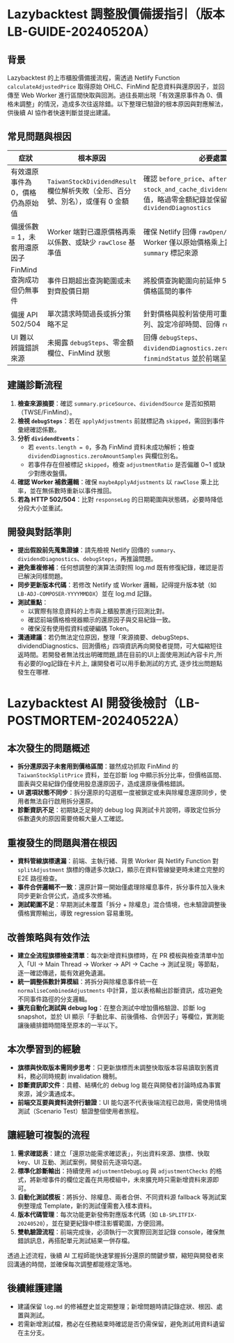# Lazybacktest 調整股價備援指引（版本 LB-GUIDE-20240520A）

## 背景
Lazybacktest 的上市櫃股價備援流程，需透過 Netlify Function `calculateAdjustedPrice` 取得原始 OHLC、FinMind 配息資料與還原因子，並回傳至 Web Worker 進行區間快取與回測。過往長期出現「有效還原事件為 0、價格未調整」的情況，造成多次往返除錯。以下整理已驗證的根本原因與對應解法，供後續 AI 協作者快速判斷並提出建議。

## 常見問題與根因
| 症狀 | 根本原因 | 必要處置 |
| --- | --- | --- |
| 有效還原事件為 0，價格仍為原始值 | `TaiwanStockDividendResult` 欄位解析失敗（全形、百分號、別名），或僅有 0 金額 | 確認 `before_price`、`after_price`、`stock_and_cache_dividend` 皆成功轉為數值，略過零金額紀錄並保留快照於 `dividendDiagnostics` |
| 備援係數 = 1，未套用還原因子 | Worker 端對已還原價格再乘以係數、或缺少 `rawClose` 基準值 | 確保 Netlify 回傳 `rawOpen/rawClose`，Worker 僅以原始價格乘上調整係數，並在 `summary` 標記來源 |
| FinMind 查詢成功但仍無事件 | 事件日期超出查詢範圍或未對齊股價日期 | 將股價查詢範圍向前延伸 540 天並濾除不在價格區間的事件 |
| 備援 API 502/504 | 單次請求時間過長或拆分策略不足 | 針對價格與股利皆使用可重試的日期分段佇列、設定冷卻時間、回傳 `responseLog` |
| UI 難以辨識錯誤來源 | 未揭露 `debugSteps`、零金額欄位、FinMind 狀態 | 回傳 `debugSteps`、`dividendDiagnostics.zeroAmountSamples`、`finmindStatus` 並於前端呈現 |

## 建議診斷流程
1. **檢查來源摘要**：確認 `summary.priceSource`、`dividendSource` 是否如預期（TWSE/FinMind）。
2. **檢視 `debugSteps`**：若在 `applyAdjustments` 前就標記為 `skipped`，需回到事件彙總確認係數。
3. **分析 `dividendEvents`**：
   - 若 `events.length = 0`，多為 FinMind 資料未成功解析；檢查 `dividendDiagnostics.zeroAmountSamples` 與欄位別名。
   - 若事件存在但被標記 `skipped`，檢查 `adjustmentRatio` 是否偏離 0~1 或缺少對應收盤價。
4. **確認 Worker 補救邏輯**：確保 `maybeApplyAdjustments` 以 `rawClose` 乘上比率，並在無係數時重新以事件推回。
5. **若為 HTTP 502/504**：比對 `responseLog` 的日期範圍與狀態碼，必要時降低分段大小並重試。

## 開發與對話準則
- **提出假設前先蒐集證據**：請先檢視 Netlify 回傳的 `summary`、`dividendDiagnostics`、`debugSteps`，再推論問題。
- **避免重複修補**：任何想調整的演算法須對照 log.md 既有修復紀錄，確認是否已解決同樣問題。
- **同步更新版本代碼**：若修改 Netlify 或 Worker 邏輯，記得提升版本號（如 `LB-ADJ-COMPOSER-YYYYMMDDX`）並在 log.md 記錄。
- **測試重點**：
  - 以實際有除息資料的上市與上櫃股票進行回測比對。
  - 確認前端價格檢視器顯示的還原因子與交易紀錄一致。
  - 確保沒有使用假資料或硬編碼 Token。
- **溝通建議**：若仍無法定位原因，整理「來源摘要、debugSteps、dividendDiagnostics、回測價格」四項資訊再向開發者提問，可大幅縮短往返時間。若開發者無法找出明確問題,請在目前的UI上面使用測試內容卡片,所有必要的log記錄在卡片上, 讓開發者可以用手動測試的方式, 逐步找出問題點發生在哪裡. 

# Lazybacktest AI 開發後檢討（LB-POSTMORTEM-20240522A）

## 本次發生的問題概述
- **拆分還原因子未套用到價格區間**：雖然成功抓取 FinMind 的 `TaiwanStockSplitPrice` 資料，並在診斷 log 中顯示拆分比率，但價格區間、圖表與交易紀錄仍僅使用股息還原因子，造成還原後價格錯誤。
- **UI 選項狀態不同步**：拆分還原的勾選框一度被鎖定或未與除權息還原同步，使用者無法自行啟用拆分還原。
- **診斷資訊不足**：初期缺乏足夠的 debug log 與測試卡片說明，導致定位拆分係數遺失的原因需要倚賴大量人工確認。

## 重複發生的問題與潛在根因
- **資料管線旗標遺漏**：前端、主執行緒、背景 Worker 與 Netlify Function 對 `splitAdjustment` 旗標的傳遞多次缺口，顯示在資料管線變更時未建立完整的 E2E 路徑檢查。
- **事件合併邏輯不一致**：還原計算一開始僅處理除權息事件，拆分事件加入後未同步更新合併公式，造成多次修補。
- **測試範圍不足**：早期測試未覆蓋「拆分 + 除權息」混合情境，也未驗證調整後價格實際輸出，導致 regression 容易重現。

## 改善策略與有效作法
- **建立全流程旗標檢查清單**：每次新增資料旗標時，在 PR 模板與檢查清單中加入「UI → Main Thread → Worker → API → Cache → 測試呈現」等節點，逐一確認傳遞，能有效避免遺漏。
- **統一調整係數計算模組**：將拆分與除權息事件統一在 `normaliseCombinedAdjustments` 中計算，並以表格輸出診斷資訊，成功避免不同事件路徑的分支邏輯。
- **擴充自動化測試與 debug log**：在整合測試中增加價格驗證、診斷 log snapshot，並於 UI 顯示「手動比率、前後價格、合併因子」等欄位，實測能讓後續排錯時間降至原本的一半以下。

## 本次學習到的經驗
- **旗標與快取版本需同步思考**：只更新旗標而未調整快取版本容易讀取到舊資料，務必同時規劃 invalidation 機制。
- **診斷資訊即文件**：具體、結構化的 debug log 能在與開發者討論時成為事實來源，減少溝通成本。
- **前端交互要與資料流併行驗證**：UI 能勾選不代表後端流程已啟用，需使用情境測試（Scenario Test）驗證整個使用者旅程。

## 讓經驗可複製的流程
1. **需求確認表**：建立「還原功能需求確認表」，列出資料來源、旗標、快取 key、UI 互動、測試案例，開發前先逐項勾選。
2. **標準化診斷輸出**：持續使用 `adjustmentDebugLog` 與 `adjustmentChecks` 的格式，將新增事件的欄位定義在共用模組中，未來擴充時只需新增資料來源即可。
3. **自動化測試模板**：將拆分、除權息、兩者合併、不同資料源 fallback 等測試案例整理成 Template，新的測試僅需套入樣本資料。
4. **版本代碼管理**：每次功能更新發佈對應版本代碼（如 `LB-SPLITFIX-20240520`），並在變更紀錄中標注影響範圍，方便回溯。
5. **雙軌驗證流程**：前端完成後，必須執行一次實際回測並記錄 console，確保無錯誤訊息，再搭配單元測試結果一併存檔。

透過上述流程，後續 AI 工程師能快速掌握拆分還原的關鍵步驟，縮短與開發者來回溝通的時間，並確保每次調整都能穩定落地。



## 後續維護建議
- 建議保留 `log.md` 的修補歷史並定期整理；新增問題時請記錄症狀、根因、處置與測試。
- 若需新增測試檔，務必在任務結束時確認是否仍需保留，避免測試用資料遺留在主分支。